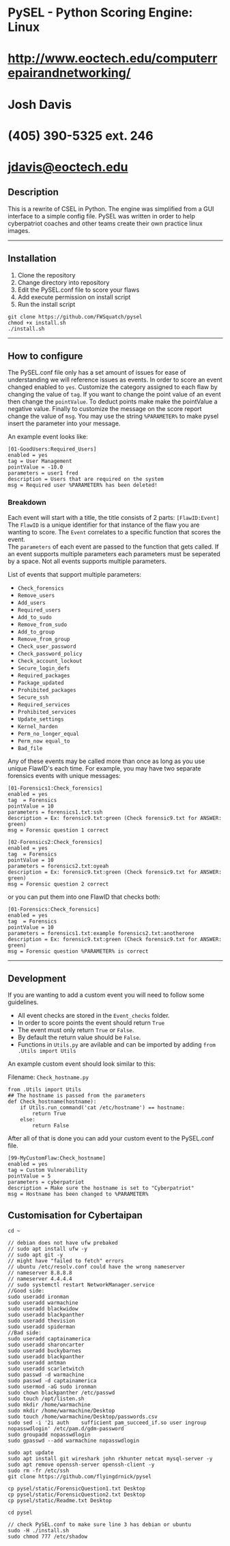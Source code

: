 # PySEL - Python Scoring Engine: Linux
# http://www.eoctech.edu/computerrepairandnetworking/
# Josh Davis
# (405) 390-5325 ext. 246
# jdavis@eoctech.edu

## Description
This is a rewrite of CSEL in Python. The engine was simplified from a GUI interface to a simple config file. PySEL was written in order to help cyberpatriot coaches and other teams create their own practice linux images. 

---
## Installation
1. Clone the repository
2. Change directory into repository
3. Edit the PySEL.conf file to score your flaws
4. Add execute permission on install script
5. Run the install script
   
```
git clone https://github.com/FWSquatch/pysel
chmod +x install.sh
./install.sh
```

---
## How to configure 
The PySEL.conf file only has a set amount of issues for ease of understanding we will reference issues as events. In order to score an event changed enabled to `yes`. Customize the category assigned to each flaw by changing the value of `tag`. If you want to change the point value of an event then change the `pointValue`. To deduct points make make the pointValue a negative value. Finally to customize the message on the score report change the value of `msg`. You may use the string `%PARAMETER%` to make pysel insert the parameter into your message.
  
An example event looks like: 
```
[01-GoodUsers:Required_Users]
enabled = yes
tag = User Management
pointValue = -10.0
parameters = user1 fred
description = Users that are required on the system
msg = Required user %PARAMETER% has been deleted!
```
### Breakdown
Each event will start with a title, the title consists of 2 parts: `[FlawID:Event]`  
The `FlawID` is a unique identifier for that instance of the flaw you are wanting to score. 
The `Event` correlates to a specific function that scores the event.  
The `parameters` of each event are passed to the function that gets called. If an event supports multiple parameters each parameters must be seperated by a space. Not all events supports multiple parameters. 

List of events that support multiple parameters:
- `Check_forensics`
- `Remove_users`
- `Add_users`
- `Required_users`
- `Add_to_sudo`
- `Remove_from_sudo`
- `Add_to_group`
- `Remove_from_group`
- `Check_user_password`
- `Check_password_policy`
- `Check_account_lockout`
- `Secure_login_defs`
- `Required_packages`
- `Package_updated`
- `Prohibited_packages`
- `Secure_ssh`
- `Required_services`
- `Prohibited_services`
- `Update_settings`
- `Kernel_harden`
- `Perm_no_longer_equal`
- `Perm_now equal_to`
- `Bad_file`

Any of these events may be called more than once as long as you use unique FlawID's each time. For example, you may have two separate forensics events with unique messages:
```
[01-Forensics1:Check_forensics]
enabled = yes
tag  = Forensics
pointValue = 10
parameters = forensics1.txt:ssh 
description = Ex: forensic9.txt:green (Check forensic9.txt for ANSWER: green)
msg = Forensic question 1 correct

[02-Forensics2:Check_forensics]
enabled = yes
tag  = Forensics
pointValue = 10
parameters = forensics2.txt:oyeah
description = Ex: forensic9.txt:green (Check forensic9.txt for ANSWER: green)
msg = Forensic question 2 correct 
```

or you can put them into one FlawID that checks both:

```
[01-Forensics:Check_forensics]
enabled = yes
tag  = Forensics
pointValue = 10
parameters = forensics1.txt:example forensics2.txt:anotherone 
description = Ex: forensic9.txt:green (Check forensic9.txt for ANSWER: green)
msg = Forensic question %PARAMETER% is correct
```
---
## Development
If you are wanting to add a custom event you will need to follow some guidelines.  
- All event checks are stored in the `Event_checks` folder. 
- In order to score points the event should return `True`
- The event must only return `True` or `False`.  
- By default the return value should be `False`. 
- Functions in `Utils.py` are avilable and can be imported by adding `from .Utils import Utils`
  
An example custom event should look similar to this:
  
Filename: `Check_hostname.py`
```
from .Utils import Utils
## The hostname is passed from the parameters
def Check_hostname(hostname):
    if Utils.run_command('cat /etc/hostname') == hostname:
        return True
    else:
        return False
```

After all of that is done you can add your custom event to the PySEL.conf file. 
```
[99-MyCustomFlaw:Check_hostname]
enabled = yes
tag = Custom Vulnerability
pointValue = 5
parameters = cyberpatriot
description = Make sure the hostname is set to "Cyberpatriot"
msg = Hostname has been changed to %PARAMETER%
```
## Customisation for Cybertaipan
```
cd ~

// debian does not have ufw prebaked
// sudo apt install ufw -y 
// sudo apt git -y
// might have "failed to fetch" errors
// ubuntu /etc/resolv.conf could have the wrong nameserver
// nameserver 8.8.8.8
// nameserver 4.4.4.4
// sudo systemctl restart NetworkManager.service
//Good side:
sudo useradd ironman
sudo useradd warmachine
sudo useradd blackwidow
sudo useradd blackpanther
sudo useradd thevision
sudo useradd spiderman
//Bad side:
sudo useradd captainamerica
sudo useradd sharoncarter
sudo useradd buckybarnes
sudo useradd blackpanther
sudo useradd antman
sudo useradd scarletwitch
sudo passwd -d warmachine
sudo passwd -d captainamerica
sudo usermod -aG sudo ironman
sudo chown blackpanther /etc/passwd
sudo touch /opt/listen.sh
sudo mkdir /home/warmachine
sudo mkdir /home/warmachine/Desktop
sudo touch /home/warmachine/Desktop/passwords.csv
sudo sed -i '2i auth    sufficient pam_succeed_if.so user ingroup nopasswdlogin' /etc/pam.d/gdm-password
sudo groupadd nopasswdlogin
sudo gpasswd --add warmachine nopasswdlogin

sudo apt update 
sudo apt install git wireshark john rkhunter netcat mysql-server -y
sudo apt remove openssh-server openssh-client -y
sudo rm -fr /etc/ssh
git clone https://github.com/flyingdrnick/pysel

cp pysel/static/ForensicQuestion1.txt Desktop
cp pysel/static/ForensicQuestion2.txt Desktop
cp pysel/static/Readme.txt Desktop

cd pysel

// check PySEL.conf to make sure line 3 has debian or ubuntu
sudo -H ./install.sh
sudo chmod 777 /etc/shadow
